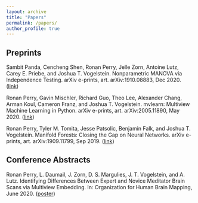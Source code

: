 ```yaml
---
layout: archive
title: "Papers"
permalink: /papers/
author_profile: true
---
```


## Preprints

Sambit Panda, Cencheng Shen, Ronan Perry, Jelle Zorn, Antoine Lutz, Carey E. Priebe, and Joshua T. Vogelstein. Nonparametric MANOVA via Independence Testing. arXiv e-prints, art. arXiv:1910.08883, Dec 2020. ([link](https://arxiv.org/abs/1910.08883))

Ronan Perry, Gavin Mischler, Richard Guo, Theo Lee, Alexander Chang, Arman Koul, Cameron Franz, and Joshua T. Vogelstein. mvlearn: Multiview Machine Learning in Python. arXiv e-prints, art. arXiv:2005.11890, May 2020. ([link](https://arxiv.org/abs/2005.11890))

Ronan Perry, Tyler M. Tomita, Jesse Patsolic, Benjamin Falk, and Joshua T. Vogelstein. Manifold Forests: Closing the Gap on Neural Networks. arXiv e-prints, art. arXiv:1909.11799, Sep 2019. ([link](https://arxiv.org/abs/1909.11799))

## Conference Abstracts
Ronan Perry, L. Daumail, J. Zorn, D. S. Margulies, J. T. Vogelstein, and A. Lutz. Identifying Differences Between
Expert and Novice Meditator Brain Scans via Multiview Embedding. In: Organization for Human Brain Mapping, June 2020. ([poster](../files/ohbm2020_poster_rperry.pdf))
